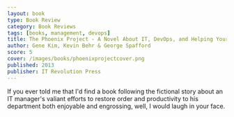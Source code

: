 ```yaml
---
layout: book
type: Book Review
category: Book Reviews
tags: [books, management, devops]
title: The Phoenix Project - A Novel About IT, DevOps, and Helping Your Business Win 
author: Gene Kim, Kevin Behr & George Spafford
score: 5
cover: /images/books/phoenixprojectcover.png
published: 2013
publisher: IT Revolution Press
---
```


If you ever told me that I'd find a book following the fictional story about an IT manager's valiant efforts to restore order and productivity to his department both enjoyable and engrossing, well, I would laugh in your face.